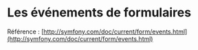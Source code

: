 # Les événements de formulaires

Référence : [http://symfony.com/doc/current/form/events.html](http://symfony.com/doc/current/form/events.html)
